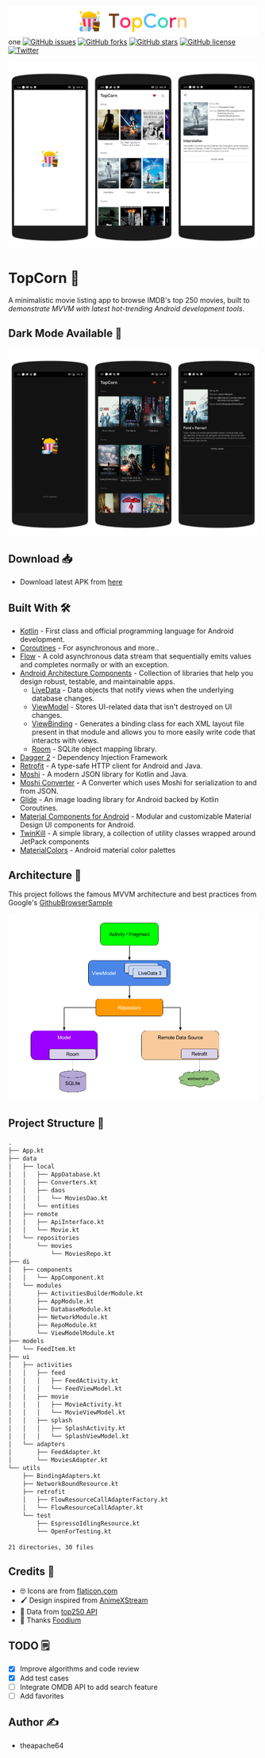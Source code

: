 ![title](extras/title.png) one
[![GitHub issues](https://img.shields.io/github/issues/theapache64/topcorn)](https://github.com/theapache64/topcorn/issues)
[![GitHub forks](https://img.shields.io/github/forks/theapache64/topcorn)](https://github.com/theapache64/topcorn/network)
[![GitHub stars](https://img.shields.io/github/stars/theapache64/topcorn)](https://github.com/theapache64/topcorn/stargazers)
[![GitHub license](https://img.shields.io/github/license/theapache64/topcorn)](https://github.com/theapache64/topcorn/blob/master/LICENSE)
[![Twitter](https://img.shields.io/twitter/url?style=social)](https://twitter.com/intent/tweet?text=Wow:&url=https%3A%2F%2Fgithub.com%2Ftheapache64%2Ftopcorn)

![light_screenshots](extras/light.png)

# TopCorn 🍿

A minimalistic movie listing app to browse IMDB's top 250 movies,
built to *demonstrate MVVM with latest hot-trending Android development tools*.

## Dark Mode Available 🌙
![dark_screenshots](extras/dark.png)

## Download 📥

- Download latest APK from [here](https://github.com/theapache64/topcorn/releases/latest/download/app-debug.apk)

## Built With 🛠


- [Kotlin](https://kotlinlang.org/) - First class and official programming language for Android development.
- [Coroutines](https://kotlinlang.org/docs/reference/coroutines-overview.html) - For asynchronous and more..
- [Flow](https://kotlin.github.io/kotlinx.coroutines/kotlinx-coroutines-core/kotlinx.coroutines.flow/-flow/) - A cold asynchronous data stream that sequentially emits values and completes normally or with an exception.
- [Android Architecture Components](https://developer.android.com/topic/libraries/architecture) - Collection of libraries that help you design robust, testable, and maintainable apps.
  - [LiveData](https://developer.android.com/topic/libraries/architecture/livedata) - Data objects that notify views when the underlying database changes.
  - [ViewModel](https://developer.android.com/topic/libraries/architecture/viewmodel) - Stores UI-related data that isn't destroyed on UI changes. 
  - [ViewBinding](https://developer.android.com/topic/libraries/view-binding) - Generates a binding class for each XML layout file present in that module and allows you to more easily write code that interacts with views.
  - [Room](https://developer.android.com/topic/libraries/architecture/room) - SQLite object mapping library.
- [Dagger 2](https://dagger.dev/) - Dependency Injection Framework
- [Retrofit](https://square.github.io/retrofit/) - A type-safe HTTP client for Android and Java.
- [Moshi](https://github.com/square/moshi) - A modern JSON library for Kotlin and Java.
- [Moshi Converter](https://github.com/square/retrofit/tree/master/retrofit-converters/moshi) - A Converter which uses Moshi for serialization to and from JSON.
- [Glide](https://bumptech.github.io/glide/) - An image loading library for Android backed by Kotlin Coroutines.
- [Material Components for Android](https://github.com/material-components/material-components-android) - Modular and customizable Material Design UI components for Android.
- [TwinKill](https://github.com/theapache64/twinkill) - A simple library, a collection of utility classes wrapped around JetPack components 
- [MaterialColors](https://github.com/theapache64/material_colors) - Android material color palettes

## Architecture 🗼

This project follows the famous MVVM architecture and best practices from Google's [GithubBrowserSample](https://github.com/android/architecture-components-samples/tree/master/GithubBrowserSample)

![](extras/arch.png)

## Project Structure 📂

```
.
├── App.kt
├── data
│   ├── local
│   │   ├── AppDatabase.kt
│   │   ├── Converters.kt
│   │   ├── daos
│   │   │   └── MoviesDao.kt
│   │   └── entities
│   ├── remote
│   │   ├── ApiInterface.kt
│   │   └── Movie.kt
│   └── repositories
│       └── movies
│           └── MoviesRepo.kt
├── di
│   ├── components
│   │   └── AppComponent.kt
│   └── modules
│       ├── ActivitiesBuilderModule.kt
│       ├── AppModule.kt
│       ├── DatabaseModule.kt
│       ├── NetworkModule.kt
│       ├── RepoModule.kt
│       └── ViewModelModule.kt
├── models
│   └── FeedItem.kt
├── ui
│   ├── activities
│   │   ├── feed
│   │   │   ├── FeedActivity.kt
│   │   │   └── FeedViewModel.kt
│   │   ├── movie
│   │   │   ├── MovieActivity.kt
│   │   │   └── MovieViewModel.kt
│   │   ├── splash
│   │   │   ├── SplashActivity.kt
│   │   │   └── SplashViewModel.kt
│   └── adapters
│       ├── FeedAdapter.kt
│       └── MoviesAdapter.kt
└── utils
    ├── BindingAdapters.kt
    ├── NetworkBoundResource.kt
    ├── retrofit
    │   ├── FlowResourceCallAdapterFactory.kt
    │   └── FlowResourceCallAdapter.kt
    └── test
        ├── EspressoIdlingResource.kt
        └── OpenForTesting.kt

21 directories, 30 files
```

## Credits 🤗

- 🤓 Icons are from [flaticon.com](https://www.flaticon.com/) 
- 🖌️ Design inspired from [AnimeXStream](https://github.com/mukul500/AnimeXStream) 
- 💽 Data from [top250 API](https://github.com/theapache64/top250)
- 📄 Thanks [Foodium](https://github.com/patilshreyas/Foodium)

## TODO 🗒️

  - [x] Improve algorithms and code review 
  - [x] Add test cases
  - [ ] Integrate OMDB API to add search feature
  - [ ] Add favorites

## Author ✍️

- theapache64
